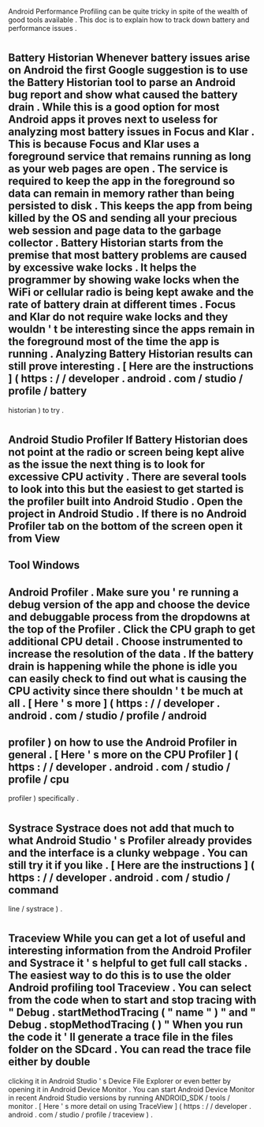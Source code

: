 Android
Performance
Profiling
can
be
quite
tricky
in
spite
of
the
wealth
of
good
tools
available
.
This
doc
is
to
explain
how
to
track
down
battery
and
performance
issues
.
#
#
Battery
Historian
Whenever
battery
issues
arise
on
Android
the
first
Google
suggestion
is
to
use
the
Battery
Historian
tool
to
parse
an
Android
bug
report
and
show
what
caused
the
battery
drain
.
While
this
is
a
good
option
for
most
Android
apps
it
proves
next
to
useless
for
analyzing
most
battery
issues
in
Focus
and
Klar
.
This
is
because
Focus
and
Klar
uses
a
foreground
service
that
remains
running
as
long
as
your
web
pages
are
open
.
The
service
is
required
to
keep
the
app
in
the
foreground
so
data
can
remain
in
memory
rather
than
being
persisted
to
disk
.
This
keeps
the
app
from
being
killed
by
the
OS
and
sending
all
your
precious
web
session
and
page
data
to
the
garbage
collector
.
Battery
Historian
starts
from
the
premise
that
most
battery
problems
are
caused
by
excessive
wake
locks
.
It
helps
the
programmer
by
showing
wake
locks
when
the
WiFi
or
cellular
radio
is
being
kept
awake
and
the
rate
of
battery
drain
at
different
times
.
Focus
and
Klar
do
not
require
wake
locks
and
they
wouldn
'
t
be
interesting
since
the
apps
remain
in
the
foreground
most
of
the
time
the
app
is
running
.
Analyzing
Battery
Historian
results
can
still
prove
interesting
.
[
Here
are
the
instructions
]
(
https
:
/
/
developer
.
android
.
com
/
studio
/
profile
/
battery
-
historian
)
to
try
.
#
#
Android
Studio
Profiler
If
Battery
Historian
does
not
point
at
the
radio
or
screen
being
kept
alive
as
the
issue
the
next
thing
is
to
look
for
excessive
CPU
activity
.
There
are
several
tools
to
look
into
this
but
the
easiest
to
get
started
is
the
profiler
built
into
Android
Studio
.
Open
the
project
in
Android
Studio
.
If
there
is
no
Android
Profiler
tab
on
the
bottom
of
the
screen
open
it
from
View
-
>
Tool
Windows
-
>
Android
Profiler
.
Make
sure
you
'
re
running
a
debug
version
of
the
app
and
choose
the
device
and
debuggable
process
from
the
dropdowns
at
the
top
of
the
Profiler
.
Click
the
CPU
graph
to
get
additional
CPU
detail
.
Choose
instrumented
to
increase
the
resolution
of
the
data
.
If
the
battery
drain
is
happening
while
the
phone
is
idle
you
can
easily
check
to
find
out
what
is
causing
the
CPU
activity
since
there
shouldn
'
t
be
much
at
all
.
[
Here
'
s
more
]
(
https
:
/
/
developer
.
android
.
com
/
studio
/
profile
/
android
-
profiler
)
on
how
to
use
the
Android
Profiler
in
general
.
[
Here
'
s
more
on
the
CPU
Profiler
]
(
https
:
/
/
developer
.
android
.
com
/
studio
/
profile
/
cpu
-
profiler
)
specifically
.
#
#
Systrace
Systrace
does
not
add
that
much
to
what
Android
Studio
'
s
Profiler
already
provides
and
the
interface
is
a
clunky
webpage
.
You
can
still
try
it
if
you
like
.
[
Here
are
the
instructions
]
(
https
:
/
/
developer
.
android
.
com
/
studio
/
command
-
line
/
systrace
)
.
#
#
Traceview
While
you
can
get
a
lot
of
useful
and
interesting
information
from
the
Android
Profiler
and
Systrace
it
'
s
helpful
to
get
full
call
stacks
.
The
easiest
way
to
do
this
is
to
use
the
older
Android
profiling
tool
Traceview
.
You
can
select
from
the
code
when
to
start
and
stop
tracing
with
"
Debug
.
startMethodTracing
(
"
name
"
)
"
and
"
Debug
.
stopMethodTracing
(
)
"
When
you
run
the
code
it
'
ll
generate
a
trace
file
in
the
files
folder
on
the
SDcard
.
You
can
read
the
trace
file
either
by
double
-
clicking
it
in
Android
Studio
'
s
Device
File
Explorer
or
even
better
by
opening
it
in
Android
Device
Monitor
.
You
can
start
Android
Device
Monitor
in
recent
Android
Studio
versions
by
running
ANDROID_SDK
/
tools
/
monitor
.
[
Here
'
s
more
detail
on
using
TraceView
]
(
https
:
/
/
developer
.
android
.
com
/
studio
/
profile
/
traceview
)
.
